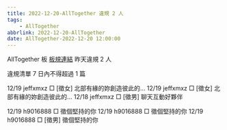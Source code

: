 ```yaml
---
title: 2022-12-20-AllTogether 違規 2 人
tags:
    - AllTogether
abbrlink: 2022-12-20-AllTogether
date: AllTogether-2022-12-20 12:00:00
---
```

AllTogether 板 [板規連結](https://www.ptt.cc/bbs/AllTogether/M.1643211430.A.5FB.html)
昨天違規 2 人
<!-- more -->

違規清單
7 日內不得超過 1 篇

12/19 jeffxmxz □ [徵女] 北部有緣的妳創造彼此的…
12/19 jeffxmxz □ [徵女] 北部有緣的妳創造彼此的…
12/18 jeffxmxz □ [徵男] 聊天互動好夥伴

12/19 h9016888 □ 徵個堅持的你
12/19 h9016888 □ 徵個堅持的你
12/19 h9016888 □ [徵男] 徵個堅持的你